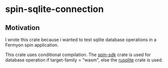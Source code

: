 # spin-sqlite-connection

## Motivation

I wrote this crate because i wanted to test sqlite database operations in a Fermyon spin application.

This crate uses conditional compilation. The [spin-sdk] crate is used for database operation if target-family = "wasm", else the [rusqlite] crate is used.

[spin-sdk]: https://crates.io/crates/spin-sdk
[rusqlite]: https://crates.io/crates/rusqlite
